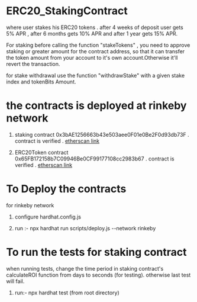 # ERC20_StakingContract

where user stakes his ERC20 tokens . 
after 4 weeks of deposit user gets 5% APR , after 6 months gets 10% APR and after 1 year gets 15% APR.

For staking before calling the function "stakeTokens" , you need to approve staking or greater amount for the contract address,
so that it can transfer the token amount from your account to it's own account.Otherwise it'll revert the transaction.

for stake withdrawal use the function "withdrawStake" with a given stake index and tokenBits Amount.


# the contracts is deployed at rinkeby network 

1. staking contract 0x3bAE1256663b43e503aee0F01e0Be2F0d93db73F .
contract is verified . [etherscan link](https://rinkeby.etherscan.io/address/0x3bAE1256663b43e503aee0F01e0Be2F0d93db73F#code)

2. ERC20Token contract 0x65FB172158b7C09946Be0CF99177108cc2983b67 .
contract is verified . [etherscan link](https://rinkeby.etherscan.io/address/0x65FB172158b7C09946Be0CF99177108cc2983b67#code)


# To Deploy the contracts 

for rinkeby network 

1. configure hardhat.config.js

2. run :- npx hardhat run scripts/deploy.js --network rinkeby

# To run the tests for staking contract

when running tests, change the time period in staking contract's calculateROI function from days to seconds (for testing).
otherwise last test will fail.

1. run:- npx hardhat test (from root directory)
